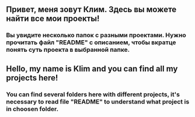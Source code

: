 ## Привет, меня зовут Клим. Здесь вы можете найти все мои проекты!
### Вы увидите несколько папок с разными проектами. Нужно прочитать файл "README" с описанием, чтобы вкратце понять суть проекта в выбранной папке.


## Hello, my name is Klim and you can find all my projects here!
### You can find several folders here with different projects, it's necessary to read file "README" to understand what project is in choosen folder.
